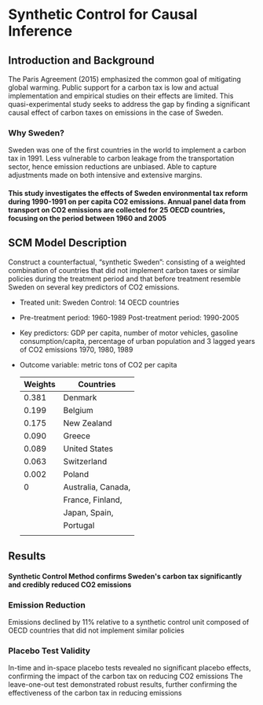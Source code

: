 # Synthetic Control for Causal Inference
## Introduction and Background
The Paris Agreement (2015) emphasized the common goal of mitigating global warming.
Public support for a carbon tax is low and actual implementation and empirical studies on their effects are limited.
This quasi-experimental study seeks to address the gap by finding a significant causal effect of carbon taxes on emissions in the case of Sweden.

### Why Sweden?
Sweden was one of the first countries in the world to implement a carbon tax in 1991.
Less vulnerable to carbon leakage from the transportation sector, hence emission reductions are unbiased.
Able to capture adjustments made on both intensive and extensive margins.
#### This study investigates the effects of Sweden environmental tax reform during 1990-1991 on per capita CO2 emissions. Annual panel data from transport on CO2  emissions are collected for 25 OECD countries, focusing on the period between 1960 and 2005

## SCM Model Description
Construct a counterfactual, “synthetic Sweden”: consisting of a weighted combination of countries that did not implement carbon taxes or similar policies during the treatment period and that before treatment resemble Sweden on several key predictors of CO2 emissions.

* Treated unit: Sweden Control: 14 OECD countries
* Pre-treatment period: 1960-1989 Post-treatment period: 1990-2005
* Key predictors: GDP per capita, number of motor vehicles, gasoline consumption/capita, percentage of urban population and 3 lagged years of CO2 emissions 1970, 1980, 1989
* Outcome variable: metric tons of CO2 per capita

  | Weights |    Countries      |
  | --------|------------------ |
  | 0.381   |       Denmark     |
  | 0.199   |       Belgium     |
  | 0.175   |       New Zealand |
  | 0.090   |        Greece     |
  | 0.089   |      United States|
  | 0.063   |       Switzerland |
  | 0.002   |        Poland     |
  | 0       | Australia, Canada,|
  |         | France, Finland,  |
  |         |  Japan, Spain,    |
  |         |  Portugal         |
  |         |                   |

## Results
#### Synthetic Control Method confirms Sweden's carbon tax significantly and credibly reduced CO2 emissions

### Emission Reduction
Emissions declined by 11% relative to a synthetic control unit composed of OECD countries that did not implement similar policies
### Placebo Test Validity
In-time and in-space placebo tests revealed no significant placebo effects, confirming the impact of the carbon tax on reducing CO2 emissions
The leave-one-out test demonstrated robust results, further confirming the effectiveness of the carbon tax in reducing emissions
